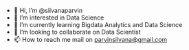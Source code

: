 - 👋 Hi, I’m @silvanaparvin
- 👀 I’m interested in Data Science
- 🌱 I’m currently learning Bigdata Analytics and Data Science
- 💞️ I’m looking to collaborate on Data Scientist
- 📫 How to reach me mail on parvinsilvana@gmail.com

<!---
silvanaparvin/silvanaparvin is a ✨ special ✨ repository because its `README.md` (this file) appears on your GitHub profile.
You can click the Preview link to take a look at your changes.
--->
